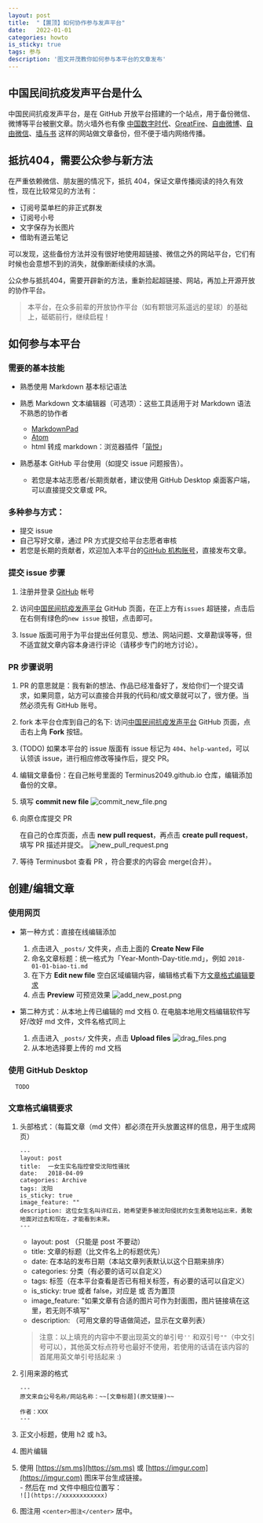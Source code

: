 ```yaml
---
layout: post
title:  "【置顶】如何协作参与发声平台"
date:   2022-01-01
categories: howto 
is_sticky: true
tags: 参与
description: '图文并茂教你如何参与本平台的文章发布'
---
```


## 中国民间抗疫发声平台是什么

中国民间抗疫发声平台，是在 GitHub 开放平台搭建的一个站点，用于备份微信、微博等平台被删文章。防火墙外也有像 [中国数字时代](https://chinadigitaltimes.net/chinese/)、[GreatFire](https://zh.greatfire.org/)、[自由微博](https://freeweibo.com/)、[自由微信](https://freewechat.com/)、[墙与书](https://wallsandbooks.wordpress.com) 这样的网站做文章备份，但不便于墙内网络传播。


## 抵抗404，需要公众参与新方法

在严重依赖微信、朋友圈的情况下，抵抗 404，保证文章传播阅读的持久有效性，现在比较常见的方法有：

- 订阅号菜单栏的非正式群发
- 订阅号小号
- 文字保存为长图片
- 借助有道云笔记

可以发现，这些备份方法并没有很好地使用超链接、微信之外的网站平台，它们有时候也会意想不到的消失，就像断断续续的水滴。

公众参与抵抗404，需要开辟新的方法，重新捡起超链接、网站，再加上开源开放的协作平台。

> 本平台，在众多前辈的开放协作平台（如有颗银河系遥远的星球）的基础上，砥砺前行，继续启程！  


## 如何参与本平台

### 需要的基本技能

- 熟悉使用 Markdown 基本标记语法
- 熟悉 Markdown 文本编辑器（可选项）：这些工具适用于对 Markdown 语法不熟悉的协作者
  - [MarkdownPad](http://markdownpad.com/)
  - [Atom](https://atom.io/)
  - html 转成 markdown：浏览器插件「[简悦](http://ksria.com/simpread/)」

- 熟悉基本 GitHub 平台使用（如提交 issue 问题报告）。
  - 若您是本站志愿者/长期贡献者，建议使用 GitHub Desktop 桌面客户端，可以直接提交文章或 PR。  

### 多种参与方式：
- 提交 issue
- 自己写好文章，通过 PR 方式提交给平台志愿者审核
- 若您是长期的贡献者，欢迎加入本平台的[GitHub 机构账号](https://github.com/voice-against-covid19/)，直接发布文章。

### 提交 issue 步骤

1. 注册并登录 [GitHub](https://github.com/) 帐号

2. 访问[中国民间抗疫发声平台](https://github.com/voice-against-covid19/voice-against-covid19.github.io) GitHub 页面，在正上方有`issues` 超链接，点击后在右侧有绿色的`new issue` 按钮，点击即可。

3. Issue 版面可用于为平台提出任何意见、想法、网站问题、文章勘误等等，但不适宜就文章内容本身进行评论（请移步专门的地方讨论）。 

### PR 步骤说明

1. PR 的意思就是：我有新的想法、作品已经准备好了，发给你们一个提交请求，如果同意，站方可以直接合并我的代码和/或文章就可以了，很方便。当然必须先有 GitHub 账号。

2. fork 本平台仓库到自己的名下: 访问[中国民间抗疫发声平台](https://github.com/voice-against-covid19/voice-against-covid19.github.io) GitHub 页面，点击右上角 **Fork** 按钮。

3. (TODO) 如果本平台的 issue 版面有 issue 标记为 `404`、`help-wanted`，可以认领该 issue，进行相应修改等操作后，提交 PR。  

4. 编辑文章备份：在自己帐号里面的 Terminus2049.github.io 仓库，编辑添加备份的文章。

5. 填写 **commit new file**
  ![commit_new_file.png](https://i.loli.net/2020/02/09/fCs72X3pBYgSkT8.png)

6. 向原仓库提交 PR
    
    在自己的仓库页面，点击 **new pull request**，再点击 **create pull request**，填写 PR 描述并提交。
    ![new_pull_request.png](https://i.loli.net/2020/02/09/mONEWGFJwXod1ep.png)

7. 等待 Terminusbot 查看 PR ，符合要求的内容会 merge(合并）。

## 创建/编辑文章

### 使用网页
- 第一种方式：直接在线编辑添加
  1. 点击进入 `_posts/` 文件夹，点击上面的 **Create New File**
  2. 命名文章标题：统一格式为「Year-Month-Day-title.md」，例如 `2018-01-01-biao-ti.md`
  3. 在下方 **Edit new file** 空白区域编辑内容，编辑格式看下方[文章格式编辑要求](#文章格式编辑要求)
  4. 点击 **Preview** 可预览效果
    ![add_new_post.png](https://i.loli.net/2020/02/09/uhZUAWm6yr3MJ4I.png)

- 第二种方式：从本地上传已编辑的 md 文档
  0. 在电脑本地用文档编辑软件写好/改好 md 文件，文件名格式同上  
  1. 点击进入 `_posts/` 文件夹，点击 **Upload files**
    ![drag_files.png](https://i.loli.net/2020/02/09/Be21nogCdw4pJlE.png)
  2. 从本地选择要上传的 md 文档

### 使用 GitHub Desktop
      TODO 

### 文章格式编辑要求

1. 头部格式：（每篇文章（md 文件）都必须在开头放置这样的信息，用于生成网页）  

    ```
    ---
    layout: post
    title:  一女生实名指控曾受沈阳性骚扰
    date:   2018-04-09
    categories: Archive
    tags: 沈阳
    is_sticky: true
    image_feature: ""
    description: 这位女生名叫许红云，她希望更多被沈阳侵扰的女生勇敢地站出来，勇敢地面对过去和现在，才能看到未来。
    ---
    ```
    - layout: post （只能是 post 不要动）  
    - title: 文章的标题（比文件名上的标题优先）  
    - date: 在本站的发布日期（本站文章列表默认以这个日期来排序）  
    - categories: 分类（有必要的话可以自定义）  
    - tags: 标签（在本平台查看是否已有相关标签，有必要的话可以自定义）  
    - is_sticky: true 或者 false，对应是 或 否为置顶  
    - image_feature: "如果文章有合适的图片可作为封面图，图片链接填在这里，若无则不填写"  
    - description: （可用文章的导语做简述，显示在文章列表）  

    > 注意：以上填充的内容中不要出现英文的单引号`''` 和双引号`""`（中文引号可以），其他英文标点符号也最好不使用，若使用的话请在该内容的首尾用英文单引号括起来 :)  
    
2. 引用来源的格式

    ```
    ---
    原文来自公号名称/网站名称：~~[文章标题](原文链接)~~
    
    作者：XXX
    ---
    ```

3. 正文小标题，使用 h2 或 h3。

4. 图片编辑
  1. 使用 [https://sm.ms](https://sm.ms) 或 [https://imgur.com](https://imgur.com) 图床平台生成链接。  
    - 然后在 md 文件中相应位置写：  
    ```
    ![](https://xxxxxxxxxxxx)
    ```
  2. 图注用 `<center>图注</center>` 居中。
